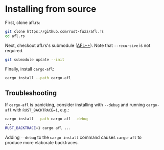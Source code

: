 # Installing from source

First, clone afl.rs:

```sh
git clone https://github.com/rust-fuzz/afl.rs
cd afl.rs
```

Next, checkout afl.rs's submodule ([AFL++]). Note that `--recursive` is not required.

```sh
git submodule update --init
```

Finally, install `cargo-afl`:

```sh
cargo install --path cargo-afl
```

## Troubleshooting

If `cargo-afl` is panicking, consider installing with `--debug` and running `cargo-afl` with `RUST_BACKTRACE=1`, e.g.:

```sh
cargo install --path cargo-afl --debug
...
RUST_BACKTRACE=1 cargo afl ...
```

Adding `--debug` to the `cargo install` command causes `cargo-afl` to produce more elaborate backtraces.

[AFL++]: https://github.com/AFLplusplus/AFLplusplus